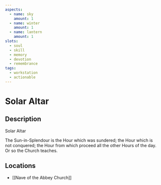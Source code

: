 ```yaml
---
aspects: 
  - name: sky
    amount: 1
  - name: winter
    amount: 1
  - name: lantern
    amount: 1
slots:
  - soul
  - skill
  - memory
  - devotion
  - remembrance
tags:
  - workstation
  - actionable
---
```


# Solar Altar

## Description
Solar Altar

The Sun-in-Splendour is the Hour which was sundered; the Hour which is not conquered; the Hour from which proceed all the other Hours of the day. Or so the Church teaches.
## Locations
- [[Nave of the Abbey Church]]